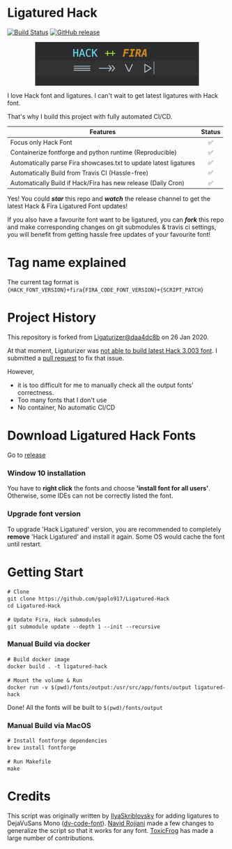# Ligatured Hack
[![Build Status](https://travis-ci.com/gaplo917/Ligatured-Hack.svg?branch=master)](https://travis-ci.com/gaplo917/Ligatured-Hack)
[![GitHub release](https://img.shields.io/github/v/release/gaplo917/Ligatured-Hack.svg)](https://gitHub.com/gaplo917/Ligatured-Hack/releases/)

<p align="center">
  <img align="center" height="100" src="images/logo.png"/>
</p>

I love Hack font and ligatures.
I can't wait to get latest ligatures with Hack font. 

That's why I build this project with fully automated CI/CD.

|Features|Status|
|-------|:-------:|
|Focus only Hack Font|✅|
|Containerize fontforge and python runtime (Reproducible)|✅|
|Automatically parse Fira showcases.txt to update latest ligatures|✅|
|Automatically Build from Travis CI (Hassle-free)|✅|
|Automatically Build if Hack/Fira has new release (Daily Cron)|✅|

Yes! You could ***star*** this repo and ***watch*** the release channel to get the latest Hack & Fira Ligatured Font updates!

If you also have a favourite font want to be ligatured, 
you can ***fork*** this repo and make corresponding changes on git submodules & travis ci settings, 
you will benefit from getting hassle free updates of your favourite font!

# Tag name explained
The current tag format is `{HACK_FONT_VERSION}+fira{FIRA_CODE_FONT_VERSION}+{SCRIPT_PATCH}`

# Project History
This repository is forked from [Ligaturizer@daa4dc8b](https://github.com/ToxicFrog/Ligaturizer/tree/daa4dc8baffeefcb27c4ffd30ea52797ead8d123) on 26 Jan 2020. 

At that moment, Ligaturizer was [not able to build latest Hack 3.003 font](https://github.com/ToxicFrog/Ligaturizer/issues/73). I submitted 
a [pull request](https://github.com/ToxicFrog/Ligaturizer/pull/81) to fix that issue. 

However,
* it is too difficult for me to manually check all the output fonts' correctness.
* Too many fonts that I don't use
* No container, No automatic CI/CD


# Download Ligatured Hack Fonts
Go to [release](https://github.com/gaplo917/Ligatured-Hack/releases)

### Window 10 installation
You have to **right click** the fonts and choose **'install font for all users'**. Otherwise, some IDEs can not be correctly listed the font. 

### Upgrade font version
To upgrade 'Hack Ligatured' version, you are recommended to completely **remove** 'Hack Ligatured' and install it again. Some OS would cache the font until restart.


# Getting Start 
```
# Clone
git clone https://github.com/gaplo917/Ligatured-Hack
cd Ligatured-Hack

# Update Fira, Hack submodules
git submodule update --depth 1 --init --recursive
```

### Manual Build via docker
```
# Build docker image
docker build . -t ligatured-hack

# Mount the volume & Run
docker run -v $(pwd)/fonts/output:/usr/src/app/fonts/output ligatured-hack
```

Done! All the fonts will be built to `$(pwd)/fonts/output`

### Manual Build via MacOS
```
# Install fontforge dependencies
brew install fontforge

# Run Makefile
make
```

# Credits
This script was originally written by [IlyaSkriblovsky](https://github.com/IlyaSkriblovsky) 
for adding ligatures to DejaVuSans Mono ([dv-code-font](https://github.com/IlyaSkriblovsky/dv-code-font)). 
[Navid Rojiani](https://github.com/rojiani) made a few changes to generalize the script so that it works for any font. 
[ToxicFrog](https://github.com/ToxicFrog) has made a large number of contributions.
